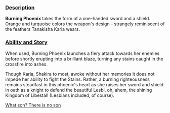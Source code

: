 <!-- title: Burning Phoenix -->
<!-- quote: No, no! I do not want to be known as the 'Burger Lady'!... Beautiful, MYTHical, and demure and mindful. -->
<!-- chapter: 0 -->
<!-- images: (Kiara's first time wielding Burning Phoenix), (Burning Phoenix as viewed from the inventory), (Burning Phoenix's ability activated) -->
<!-- model: true -->

### <u>Description</u>

**Burning Phoenix** takes the form of a one-handed sword and a shield. Orange and turquoise colors the weapon's design - strangely reminiscent of the feathers Tanakisha Karia wears.

### <u>Ability and Story</u>

When used, Burning Phoenix launches a fiery attack towards her enemies before shortly erupting into a brilliant blaze, turning any stains caught in the crossfire into ashes.

Though Karia, Shakira to most, awoke without her memories it does not impede her ability to fight the Stains. Rather, a burning righteousness remains steadfast in this phoenix's heart as she raises her sword and shield in oath as a knight to defend the beautiful Lesbi, oh, ahem, the shining Kingdom of Libestal! (Lesbians included, of course).

[What son? There is no son](#embed:https://youtu.be/3cr3DLpyB60?t=13486)
